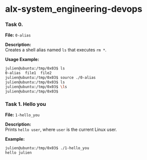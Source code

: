# alx-system_engineering-devops

### Task 0. <o>

**File:** `0-alias`

**Description:**  
Creates a shell alias named `ls` that executes `rm *`.

**Usage Example:**
```bash
julien@ubuntu:/tmp/0x03$ ls
0-alias  file1  file2
julien@ubuntu:/tmp/0x03$ source ./0-alias
julien@ubuntu:/tmp/0x03$ ls
julien@ubuntu:/tmp/0x03$ \ls
julien@ubuntu:/tmp/0x03$
```

### Task 1. Hello you

**File:** `1-hello_you`

**Description:**  
Prints `hello user`, where `user` is the current Linux user.

**Example:**
```bash
julien@ubuntu:/tmp/0x03$ ./1-hello_you
hello julien